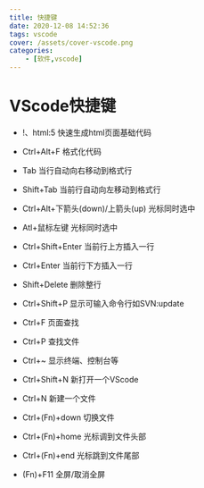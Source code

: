 ```yaml
---
title: 快捷键
date: 2020-12-08 14:52:36
tags: vscode
cover: /assets/cover-vscode.png
categories: 
    - [软件,vscode]
---
```

# VScode快捷键
* !、html:5
快速生成html页面基础代码
* Ctrl+Alt+F
格式化代码
* Tab
当行自动向右移动到格式行
* Shift+Tab
当前行自动向左移动到格式行
* Ctrl+Alt+下箭头(down)/上箭头(up)
光标同时选中
* Atl+鼠标左键
光标同时选中
* Ctrl+Shift+Enter
当前行上方插入一行
* Ctrl+Enter
当前行下方插入一行
* Shift+Delete
删除整行

* Ctrl+Shift+P
显示可输入命令行如SVN:update
* Ctrl+F
页面查找
* Ctrl+P
查找文件
* Ctrl+~
显示终端、控制台等
* Ctrl+Shift+N
新打开一个VScode
* Ctrl+N
新建一个文件

* Ctrl+(Fn)+down
切换文件
* Ctrl+(Fn)+home
光标调到文件头部
* Ctrl+(Fn)+end
光标跳到文件尾部
* (Fn)+F11
全屏/取消全屏


